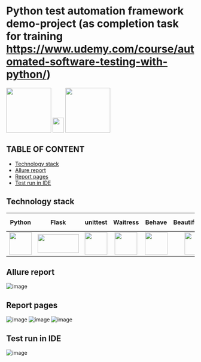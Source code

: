 # Python test automation framework demo-project (as completion task for training https://www.udemy.com/course/automated-software-testing-with-python/)
<img src=https://github.com/user-attachments/assets/56218a6e-8689-49ab-84f3-5ce368fe03d1 width="120" height="120"> 
 <img src="https://github.com/xt4k/playwright-junit-allure-demo/assets/38681283/0143778f-137a-4311-8d9c-65786b030507" width="30" height="40">
 <img src=https://github.com/user-attachments/assets/6f3633b3-33e2-4df7-bb80-408700c14ff3 width="120" height="120"> 

## TABLE OF CONTENT
* [Technology stack](#technology-stack)
* [Allure report](#allure-report)
* [Report pages](#report-pages)
* [Test run in IDE](#test-run-in-ide)
## Technology stack
| Python | Flask | unittest | Waitress | Behave | Beautifulsoup4 | Selenium | allure-behave |  Pycharm | 
|:------:|:-----:|:--------:|:--------:|:------:|:--------------:|:--------:|:-------------:|---------:|
|<img src=https://github.com/user-attachments/assets/56218a6e-8689-49ab-84f3-5ce368fe03d1 width="60" height="60">|<img src=https://github.com/user-attachments/assets/5ab7a048-2bb3-4407-a4b7-6282f3f46ee5 width="110" height="50">|<img src=https://github.com/user-attachments/assets/65e4ae26-3439-402b-9b37-ba63b4fe913a width="60" height="60">|<img src=https://github.com/user-attachments/assets/6f3633b3-33e2-4df7-bb80-408700c14ff3 width="60" height="60"> |<img src=https://github.com/user-attachments/assets/7257d7dc-f781-4e1f-ae87-43473cf81c53 width="60" height="60"> |<img src=https://github.com/user-attachments/assets/bc6451b4-46d6-4fa5-bcea-9abaab276e10 width="60" height="60"> |<img src=https://github.com/user-attachments/assets/59998826-e8d4-435e-979d-3a6324f14ce6 width="100" height="60">|<img src=https://github.com/user-attachments/assets/a628cb54-3bbb-433f-b5ac-f2e3426f2525 width="60" height="60">|<img src=https://github.com/user-attachments/assets/de35d05c-661b-41c2-af48-fc40f4129669 width="60" height="60">|

## Allure report
![image](https://github.com/user-attachments/assets/4c3125cf-319e-4b3a-b574-258a15b9a9ef)

## Report pages
![image](https://github.com/user-attachments/assets/3b38477c-772b-4836-adc8-23db836703d6)
![image](https://github.com/user-attachments/assets/3f5d0db3-6d63-412a-b6bd-a0cb2c8d60e8)
![image](https://github.com/user-attachments/assets/81add1d2-23d2-4ce2-8582-892fa14d8da7)

## Test run in IDE
![image](https://github.com/user-attachments/assets/772646ca-c273-435b-9c39-8a7f375b1ac1)
